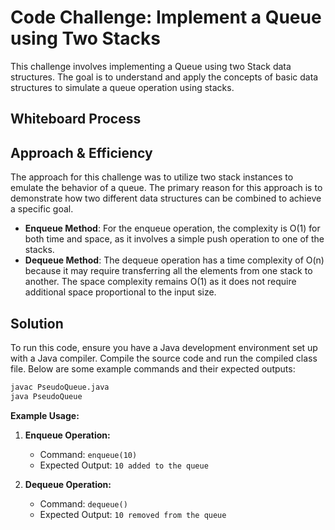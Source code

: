 # Code Challenge: Implement a Queue using Two Stacks

This challenge involves implementing a Queue using two Stack data structures. The goal is to understand and apply the concepts of basic data structures to simulate a queue operation using stacks.

## Whiteboard Process


## Approach & Efficiency
The approach for this challenge was to utilize two stack instances to emulate the behavior of a queue. The primary reason for this approach is to demonstrate how two different data structures can be combined to achieve a specific goal.

- **Enqueue Method**: For the enqueue operation, the complexity is O(1) for both time and space, as it involves a simple push operation to one of the stacks.
- **Dequeue Method**: The dequeue operation has a time complexity of O(n) because it may require transferring all the elements from one stack to another. The space complexity remains O(1) as it does not require additional space proportional to the input size.

## Solution
To run this code, ensure you have a Java development environment set up with a Java compiler. Compile the source code and run the compiled class file. Below are some example commands and their expected outputs:

```bash
javac PseudoQueue.java
java PseudoQueue
```

**Example Usage:**

1. **Enqueue Operation:**
   - Command: `enqueue(10)`
   - Expected Output: `10 added to the queue`

2. **Dequeue Operation:**
   - Command: `dequeue()`
   - Expected Output: `10 removed from the queue`
